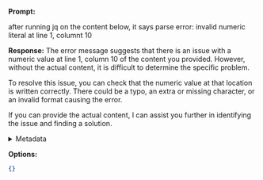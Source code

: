 **Prompt:**

 after running jq on the content below, it says parse error: invalid numeric literal at line 1, columnt 10

**Response:**
The error message suggests that there is an issue with a numeric value at line 1, column 10 of the content you provided. However, without the actual content, it is difficult to determine the specific problem. 

To resolve this issue, you can check that the numeric value at that location is written correctly. There could be a typo, an extra or missing character, or an invalid format causing the error.

If you can provide the actual content, I can assist you further in identifying the issue and finding a solution.

<details><summary>Metadata</summary>

- Duration: 3633 ms
- Datetime: 2023-08-26T12:46:49.864265
- Model: gpt-3.5-turbo-0613

</details>

**Options:**
```json
{}
```

